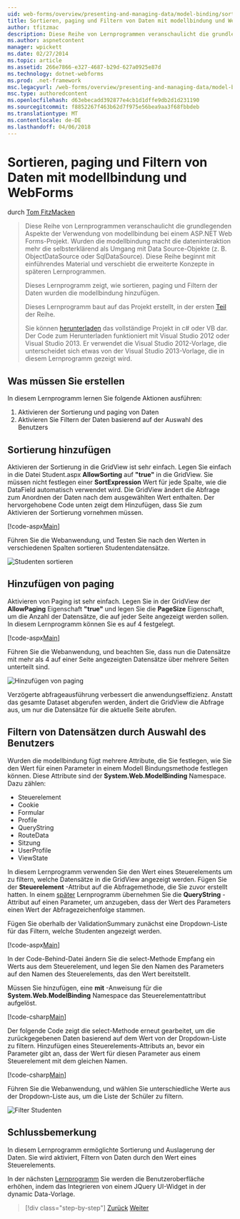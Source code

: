 ```yaml
---
uid: web-forms/overview/presenting-and-managing-data/model-binding/sorting-paging-and-filtering-data
title: Sortieren, paging und Filtern von Daten mit modellbindung und WebForms | Microsoft Docs
author: tfitzmac
description: Diese Reihe von Lernprogrammen veranschaulicht die grundlegenden Aspekte der Verwendung von modellbindung bei einem ASP.NET Web Forms-Projekt. Wurden die modellbindung macht die dateninteraktion Weitere gerade-...
ms.author: aspnetcontent
manager: wpickett
ms.date: 02/27/2014
ms.topic: article
ms.assetid: 266e7866-e327-4687-b29d-627a0925e87d
ms.technology: dotnet-webforms
ms.prod: .net-framework
msc.legacyurl: /web-forms/overview/presenting-and-managing-data/model-binding/sorting-paging-and-filtering-data
msc.type: authoredcontent
ms.openlocfilehash: d63ebecadd392877e4cb1d1dffe9db2d1d231190
ms.sourcegitcommit: f8852267f463b62d7f975e56bea9aa3f68fbbdeb
ms.translationtype: MT
ms.contentlocale: de-DE
ms.lasthandoff: 04/06/2018
---
```

<a name="sorting-paging-and-filtering-data-with-model-binding-and-web-forms"></a>Sortieren, paging und Filtern von Daten mit modellbindung und WebForms
====================
durch [Tom FitzMacken](https://github.com/tfitzmac)

> Diese Reihe von Lernprogrammen veranschaulicht die grundlegenden Aspekte der Verwendung von modellbindung bei einem ASP.NET Web Forms-Projekt. Wurden die modellbindung macht die dateninteraktion mehr die selbsterklärend als Umgang mit Data Source-Objekte (z. B. ObjectDataSource oder SqlDataSource). Diese Reihe beginnt mit einführendes Material und verschiebt die erweiterte Konzepte in späteren Lernprogrammen.
> 
> Dieses Lernprogramm zeigt, wie sortieren, paging und Filtern der Daten wurden die modellbindung hinzufügen.
> 
> Dieses Lernprogramm baut auf das Projekt erstellt, in der ersten [Teil](retrieving-data.md) der Reihe.
> 
> Sie können [herunterladen](https://go.microsoft.com/fwlink/?LinkId=286116) das vollständige Projekt in c# oder VB dar. Der Code zum Herunterladen funktioniert mit Visual Studio 2012 oder Visual Studio 2013. Er verwendet die Visual Studio 2012-Vorlage, die unterscheidet sich etwas von der Visual Studio 2013-Vorlage, die in diesem Lernprogramm gezeigt wird.


## <a name="what-youll-build"></a>Was müssen Sie erstellen

In diesem Lernprogramm lernen Sie folgende Aktionen ausführen:

1. Aktivieren der Sortierung und paging von Daten
2. Aktivieren Sie Filtern der Daten basierend auf der Auswahl des Benutzers

## <a name="add-sorting"></a>Sortierung hinzufügen

Aktivieren der Sortierung in die GridView ist sehr einfach. Legen Sie einfach in die Datei Student.aspx **AllowSorting** auf **"true"** in die GridView. Sie müssen nicht festlegen einer **SortExpression** Wert für jede Spalte, wie die DataField automatisch verwendet wird. Die GridView ändert die Abfrage zum Anordnen der Daten nach dem ausgewählten Wert enthalten. Der hervorgehobene Code unten zeigt dem Hinzufügen, dass Sie zum Aktivieren der Sortierung vornehmen müssen.

[!code-aspx[Main](sorting-paging-and-filtering-data/samples/sample1.aspx?highlight=5)]

Führen Sie die Webanwendung, und Testen Sie nach den Werten in verschiedenen Spalten sortieren Studentendatensätze.

![Studenten sortieren](sorting-paging-and-filtering-data/_static/image2.png)

## <a name="add-paging"></a>Hinzufügen von paging

Aktivieren von Paging ist sehr einfach. Legen Sie in der GridView der **AllowPaging** Eigenschaft **"true"** und legen Sie die **PageSize** Eigenschaft, um die Anzahl der Datensätze, die auf jeder Seite angezeigt werden sollen. In diesem Lernprogramm können Sie es auf 4 festgelegt.

[!code-aspx[Main](sorting-paging-and-filtering-data/samples/sample2.aspx?highlight=5)]

Führen Sie die Webanwendung, und beachten Sie, dass nun die Datensätze mit mehr als 4 auf einer Seite angezeigten Datensätze über mehrere Seiten unterteilt sind.

![Hinzufügen von paging](sorting-paging-and-filtering-data/_static/image4.png)

Verzögerte abfrageausführung verbessert die anwendungseffizienz. Anstatt das gesamte Dataset abgerufen werden, ändert die GridView die Abfrage aus, um nur die Datensätze für die aktuelle Seite abrufen.

## <a name="filter-records-by-user-selection"></a>Filtern von Datensätzen durch Auswahl des Benutzers

Wurden die modellbindung fügt mehrere Attribute, die Sie festlegen, wie Sie den Wert für einen Parameter in einem Modell Bindungsmethode festlegen können. Diese Attribute sind der **System.Web.ModelBinding** Namespace. Dazu zählen:

- Steuerelement
- Cookie
- Formular
- Profile
- QueryString
- RouteData
- Sitzung
- UserProfile
- ViewState

In diesem Lernprogramm verwenden Sie den Wert eines Steuerelements um zu filtern, welche Datensätze in die GridView angezeigt werden. Fügen Sie der **Steuerelement** -Attribut auf die Abfragemethode, die Sie zuvor erstellt hatten. In einem [später](using-query-string-values-to-retrieve-data.md) Lernprogramm übernehmen Sie die **QueryString** -Attribut auf einen Parameter, um anzugeben, dass der Wert des Parameters einen Wert der Abfragezeichenfolge stammen.

Fügen Sie oberhalb der ValidationSummary zunächst eine Dropdown-Liste für das Filtern, welche Studenten angezeigt werden.

[!code-aspx[Main](sorting-paging-and-filtering-data/samples/sample3.aspx?highlight=3-11)]

In der Code-Behind-Datei ändern Sie die select-Methode Empfang ein Werts aus dem Steuerelement, und legen Sie den Namen des Parameters auf den Namen des Steuerelements, das den Wert bereitstellt.

Müssen Sie hinzufügen, eine **mit** -Anweisung für die **System.Web.ModelBinding** Namespace das Steuerelementattribut aufgelöst.

[!code-csharp[Main](sorting-paging-and-filtering-data/samples/sample4.cs)]

Der folgende Code zeigt die select-Methode erneut gearbeitet, um die zurückgegebenen Daten basierend auf dem Wert von der Dropdown-Liste zu filtern. Hinzufügen eines Steuerelements-Attributs an, bevor ein Parameter gibt an, dass der Wert für diesen Parameter aus einem Steuerelement mit dem gleichen Namen.

[!code-csharp[Main](sorting-paging-and-filtering-data/samples/sample5.cs)]

Führen Sie die Webanwendung, und wählen Sie unterschiedliche Werte aus der Dropdown-Liste aus, um die Liste der Schüler zu filtern.

![Filter Studenten](sorting-paging-and-filtering-data/_static/image6.png)

## <a name="conclusion"></a>Schlussbemerkung

In diesem Lernprogramm ermöglichte Sortierung und Auslagerung der Daten. Sie wird aktiviert, Filtern von Daten durch den Wert eines Steuerelements.

In der nächsten [Lernprogramm](integrating-jquery-ui.md) Sie werden die Benutzeroberfläche erhöhen, indem das Integrieren von einem JQuery UI-Widget in der dynamic Data-Vorlage.

> [!div class="step-by-step"]
> [Zurück](updating-deleting-and-creating-data.md)
> [Weiter](integrating-jquery-ui.md)
